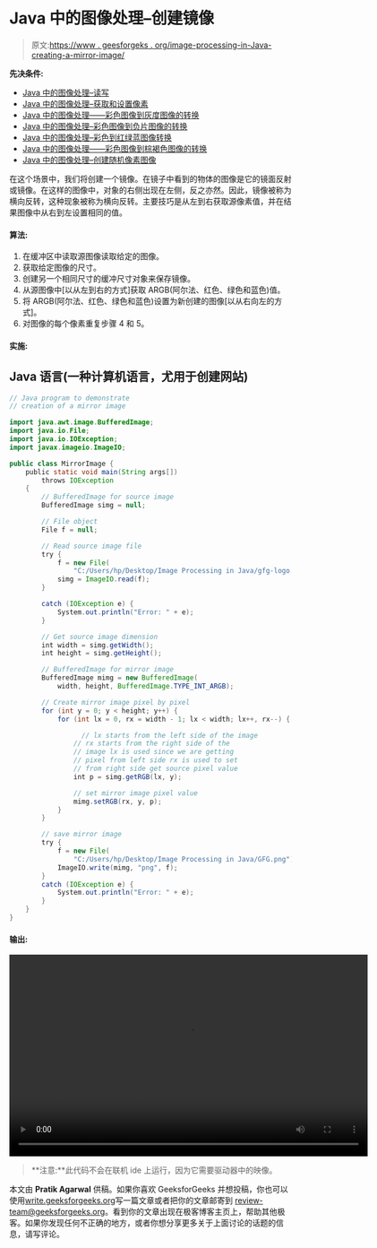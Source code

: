 # Java 中的图像处理–创建镜像

> 原文:[https://www . geesforgeks . org/image-processing-in-Java-creating-a-mirror-image/](https://www.geeksforgeeks.org/image-processing-in-java-creating-a-mirror-image/)

**先决条件:**

*   [Java 中的图像处理–读写](https://www.geeksforgeeks.org/image-processing-in-java-read-and-write/)
*   [Java 中的图像处理–获取和设置像素](https://www.geeksforgeeks.org/image-processing-in-java-get-and-set-pixels/)
*   [Java 中的图像处理——彩色图像到灰度图像的转换](https://www.geeksforgeeks.org/image-processing-in-java-colored-image-to-grayscale-image-conversion/)
*   [Java 中的图像处理–彩色图像到负片图像的转换](https://www.geeksforgeeks.org/image-processing-in-java-colored-image-to-negative-image-conversion/)
*   [Java 中的图像处理–彩色到红绿蓝图像转换](https://www.geeksforgeeks.org/image-processing-in-java-colored-to-red-green-blue-image-conversion/)
*   [Java 中的图像处理——彩色图像到棕褐色图像的转换](https://www.geeksforgeeks.org/image-processing-in-java-colored-image-to-sepia-image-conversion/)
*   [Java 中的图像处理–创建随机像素图像](https://www.geeksforgeeks.org/image-processing-in-java-creating-a-random-pixel-image/)

在这个场景中，我们将创建一个镜像。在镜子中看到的物体的图像是它的镜面反射或镜像。在这样的图像中，对象的右侧出现在左侧，反之亦然。因此，镜像被称为横向反转，这种现象被称为横向反转。主要技巧是从左到右获取源像素值，并在结果图像中从右到左设置相同的值。

#### **算法:**

1.  在缓冲区中读取源图像读取给定的图像。
2.  获取给定图像的尺寸。
3.  创建另一个相同尺寸的缓冲尺寸对象来保存镜像。
4.  从源图像中[以从左到右的方式]获取 ARGB(阿尔法、红色、绿色和蓝色)值。
5.  将 ARGB(阿尔法、红色、绿色和蓝色)设置为新创建的图像[以从右向左的方式]。
6.  对图像的每个像素重复步骤 4 和 5。

#### 实施:

## Java 语言(一种计算机语言，尤用于创建网站)

```java
// Java program to demonstrate
// creation of a mirror image

import java.awt.image.BufferedImage;
import java.io.File;
import java.io.IOException;
import javax.imageio.ImageIO;

public class MirrorImage {
    public static void main(String args[])
        throws IOException
    {
        // BufferedImage for source image
        BufferedImage simg = null;

        // File object
        File f = null;

        // Read source image file
        try {
            f = new File(
                "C:/Users/hp/Desktop/Image Processing in Java/gfg-logo.png");
            simg = ImageIO.read(f);
        }

        catch (IOException e) {
            System.out.println("Error: " + e);
        }

        // Get source image dimension
        int width = simg.getWidth();
        int height = simg.getHeight();

        // BufferedImage for mirror image
        BufferedImage mimg = new BufferedImage(
            width, height, BufferedImage.TYPE_INT_ARGB);

        // Create mirror image pixel by pixel
        for (int y = 0; y < height; y++) {
            for (int lx = 0, rx = width - 1; lx < width; lx++, rx--) {

                  // lx starts from the left side of the image
                // rx starts from the right side of the
                // image lx is used since we are getting
                // pixel from left side rx is used to set
                // from right side get source pixel value
                int p = simg.getRGB(lx, y);

                // set mirror image pixel value
                mimg.setRGB(rx, y, p);
            }
        }

        // save mirror image
        try {
            f = new File(
                "C:/Users/hp/Desktop/Image Processing in Java/GFG.png");
            ImageIO.write(mimg, "png", f);
        }
        catch (IOException e) {
            System.out.println("Error: " + e);
        }
    }
}
```

#### 输出:

<video class="wp-video-shortcode" id="video-140076-1" width="640" height="360" preload="metadata" controls=""><source type="video/mp4" src="https://media.geeksforgeeks.org/wp-content/uploads/20211111233223/Image-Processing-In-Java---Set-8-1.mp4?_=1">[https://media.geeksforgeeks.org/wp-content/uploads/20211111233223/Image-Processing-In-Java---Set-8-1.mp4](https://media.geeksforgeeks.org/wp-content/uploads/20211111233223/Image-Processing-In-Java---Set-8-1.mp4)</video>

> **注意:**此代码不会在联机 ide 上运行，因为它需要驱动器中的映像。

本文由 **Pratik Agarwal** 供稿。如果你喜欢 GeeksforGeeks 并想投稿，你也可以使用[write.geeksforgeeks.org](https://write.geeksforgeeks.org)写一篇文章或者把你的文章邮寄到 review-team@geeksforgeeks.org。看到你的文章出现在极客博客主页上，帮助其他极客。如果你发现任何不正确的地方，或者你想分享更多关于上面讨论的话题的信息，请写评论。